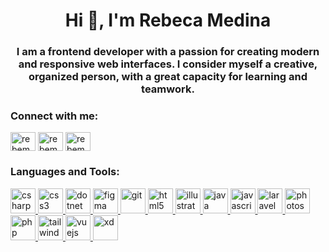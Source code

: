 <h1 align="center">Hi 👋, I'm Rebeca Medina</h1>
<h3 align="center">I am a frontend developer with a passion for creating modern and responsive web interfaces. I consider myself a creative, organized person, with a great capacity for learning and teamwork.</h3>

<h3 align="left">Connect with me:</h3>
<p align="left">
<a href="https://twitter.com/rebemedi99" target="blank"><img align="center" src="https://raw.githubusercontent.com/rahuldkjain/github-profile-readme-generator/master/src/images/icons/Social/twitter.svg" alt="rebemedi99" height="30" width="40" /></a>
<a href="https://linkedin.com/in/rebemedina99" target="blank"><img align="center" src="https://raw.githubusercontent.com/rahuldkjain/github-profile-readme-generator/master/src/images/icons/Social/linked-in-alt.svg" alt="rebemedina99" height="30" width="40" /></a>
<a href="https://instagram.com/rebemedi99" target="blank"><img align="center" src="https://raw.githubusercontent.com/rahuldkjain/github-profile-readme-generator/master/src/images/icons/Social/instagram.svg" alt="rebemedi99" height="30" width="40" /></a>
</p>

<h3 align="left">Languages and Tools:</h3>
<p align="left">
  <a href="https://www.w3schools.com/cs/" target="_blank" rel="noreferrer">
    <img class="icon" data-light-src="https://raw.githubusercontent.com/devicons/devicon/master/icons/csharp/csharp-original.svg" data-dark-src="https://raw.githubusercontent.com/devicons/devicon/master/icons/csharp/csharp-original-wordmark.svg" alt="csharp" width="40" height="40"/>
  </a>
  <a href="https://www.w3schools.com/css/" target="_blank" rel="noreferrer">
    <img class="icon" data-light-src="https://raw.githubusercontent.com/devicons/devicon/master/icons/css3/css3-original-wordmark.svg" data-dark-src="https://raw.githubusercontent.com/devicons/devicon/master/icons/css3/css3-plain-wordmark.svg" alt="css3" width="40" height="40"/>
  </a>
  <a href="https://dotnet.microsoft.com/" target="_blank" rel="noreferrer">
    <img class="icon" data-light-src="https://raw.githubusercontent.com/devicons/devicon/master/icons/dot-net/dot-net-original-wordmark.svg" data-dark-src="https://raw.githubusercontent.com/devicons/devicon/master/icons/dot-net/dot-net-plain-wordmark.svg" alt="dotnet" width="40" height="40"/>
  </a>
  <a href="https://www.figma.com/" target="_blank" rel="noreferrer">
    <img class="icon" data-light-src="https://www.vectorlogo.zone/logos/figma/figma-icon.svg" data-dark-src="https://www.vectorlogo.zone/logos/figma/figma-icon-white.svg" alt="figma" width="40" height="40"/>
  </a>
  <a href="https://git-scm.com/" target="_blank" rel="noreferrer">
    <img class="icon" data-light-src="https://www.vectorlogo.zone/logos/git-scm/git-scm-icon.svg" data-dark-src="https://www.vectorlogo.zone/logos/git-scm/git-scm-icon-white.svg" alt="git" width="40" height="40"/>
  </a>
<a href="https://www.w3.org/html/" target="_blank" rel="noreferrer">
    <img class="icon" data-light-src="https://raw.githubusercontent.com/devicons/devicon/master/icons/html5/html5-original-wordmark.svg" data-dark-src="https://raw.githubusercontent.com/devicons/devicon/master/icons/html5/html5-plain-wordmark.svg" alt="html5" width="40" height="40"/>
  </a>
  <a href="https://www.adobe.com/in/products/illustrator.html" target="_blank" rel="noreferrer">
    <img class="icon" data-light-src="https://www.vectorlogo.zone/logos/adobe_illustrator/adobe_illustrator-icon.svg" data-dark-src="https://www.vectorlogo.zone/logos/adobe_illustrator/adobe_illustrator-icon-white.svg" alt="illustrator" width="40" height="40"/>
  </a>
  <a href="https://www.java.com" target="_blank" rel="noreferrer">
    <img class="icon" data-light-src="https://raw.githubusercontent.com/devicons/devicon/master/icons/java/java-original.svg" data-dark-src="https://raw.githubusercontent.com/devicons/devicon/master/icons/java/java-original-wordmark.svg" alt="java" width="40" height="40"/>
  </a>
  <a href="https://developer.mozilla.org/en-US/docs/Web/JavaScript" target="_blank" rel="noreferrer">
    <img class="icon" data-light-src="https://raw.githubusercontent.com/devicons/devicon/master/icons/javascript/javascript-original.svg" data-dark-src="https://raw.githubusercontent.com/devicons/devicon/master/icons/javascript/javascript-plain.svg" alt="javascript" width="40" height="40"/>
  </a>
  <a href="https://laravel.com/" target="_blank" rel="noreferrer">
    <img class="icon" data-light-src="https://cdn.worldvectorlogo.com/logos/laravel-2.svg" data-dark-src="https://cdn.worldvectorlogo.com/logos/laravel-2-light.svg" alt="laravel" width="40" height="40"/>
  </a>
  <a href="https://www.photoshop.com/en" target="_blank" rel="noreferrer">
    <img class="icon" data-light-src="https://raw.githubusercontent.com/devicons/devicon/master/icons/photoshop/photoshop-line.svg" data-dark-src="https://raw.githubusercontent.com/devicons/devicon/master/icons/photoshop/photoshop-plain.svg" alt="photoshop" width="40" height="40"/>
  </a>
  <a href="https://www.php.net" target="_blank" rel="noreferrer">
    <img class="icon" data-light-src="https://raw.githubusercontent.com/devicons/devicon/master/icons/php/php-original.svg" data-dark-src="https://raw.githubusercontent.com/devicons/devicon/master/icons/php/php-plain.svg" alt="php" width="40" height="40"/>
  </a>
  <a href="https://tailwindcss.com/" target="_blank" rel="noreferrer">
    <img class="icon" data-light-src="https://www.vectorlogo.zone/logos/tailwindcss/tailwindcss-icon.svg" data-dark-src="https://www.vectorlogo.zone/logos/tailwindcss/tailwindcss-icon-white.svg" alt="tailwind" width="40" height="40"/>
  </a>
  <a href="https://vuejs.org/" target="_blank" rel="noreferrer">
    <img class="icon" data-light-src="https://raw.githubusercontent.com/devicons/devicon/master/icons/vuejs/vuejs-original-wordmark.svg" data-dark-src="https://raw.githubusercontent.devicon/master/icons/vuejs/vuejs-plain-wordmark.svg" alt="vuejs" width="40" height="40"/>
  </a>
  <a href="https://www.adobe.com/products/xd.html" target="_blank" rel="noreferrer">
    <img class="icon" data-light-src="https://cdn.worldvectorlogo.com/logos/adobe-xd-1.svg" data-dark-src="https://cdn.worldvectorlogo.com/logos/adobe-xd-2.svg" alt="xd" width="40" height="40"/>
  </a>
</p>

<script>
  function updateIcons() {
    const isDarkMode = window.matchMedia && window.matchMedia('(prefers-color-scheme: dark)').matches;
    const icons = document.querySelectorAll('.icon');
    icons.forEach(icon => {
      const lightSrc = icon.getAttribute('data-light-src');
      const darkSrc = icon.getAttribute('data-dark-src');
      icon.src = isDarkMode ? darkSrc : lightSrc;
    });
  }

  updateIcons();
  window.matchMedia('(prefers-color-scheme: dark)').addEventListener('change', updateIcons);
</script>
